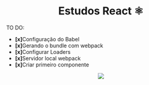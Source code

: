 <h1 align="center">Estudos React ⚛️</h1>

<span> TO DO: </span>
<ul>
  <li><strong>[x]</strong>Configuração do Babel</li>
  <li><strong>[x]</strong>Gerando o bundle com webpack</li>
  <li><strong>[x]</strong>Configurar Loaders</li>
  <li><strong>[x]</strong>Servidor local webpack</li>
  <li><strong>[x]</strong>Criar primeiro componente</li>
</ul>

<p align="center">
  <img src="http://img.shields.io/static/v1?label=STATUS&message=EM%20DESENVOLVIMENTO&color=GREEN&style=for-the-badge"/>
</p>
